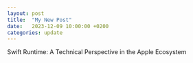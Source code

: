 ```yaml
---
layout: post
title:  "My New Post"
date:   2023-12-09 10:00:00 +0200
categories: update
---
```


Swift Runtime: A Technical Perspective in the Apple Ecosystem
